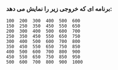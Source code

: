 ### برنامه ای که خروجی زیر را نمایش می دهد:


```
100  200  300  400  500  600  
150  250  350  450  550  650  
200  300  400  500  600  700  
250  350  450  550  650  750  
300  400  500  600  700  800  
350  450  550  650  750  850  
400  500  600  700  800  900  
450  550  650  750  850  950  
500  600  700  800  900  1000
```